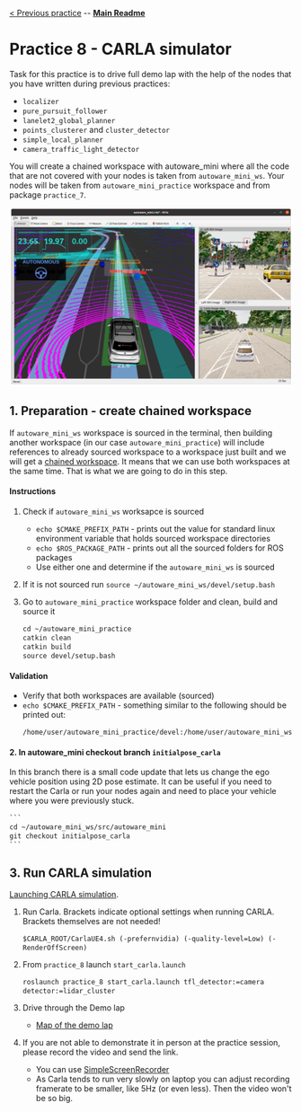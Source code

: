 [< Previous practice](../practice_7) -- [**Main Readme**](../README.md)

# Practice 8 - CARLA simulator

Task for this practice is to drive full demo lap with the help of the nodes that you have written during previous practices:
* `localizer`
* `pure_pursuit_follower`
* `lanelet2_global_planner`
* `points_clusterer` and `cluster_detector`
* `simple_local_planner`
* `camera_traffic_light_detector`

You will create a chained workspace with autoware_mini where all the code that are not covered with your nodes is taken from `autoware_mini_ws`. Your nodes will be taken from `autoware_mini_practice` workspace and from package `practice_7`.

![rviz_carla](doc/rviz_carla.png)


## 1. Preparation - create chained workspace

If `autoware_mini_ws` workspace is sourced in the terminal, then building another workspace (in our case `autoware_mini_practice`) will include references to already sourced workspace to a workspace just built and we will get a [chained workspace](https://wiki.ros.org/catkin/Tutorials/workspace_overlaying#Chaining_catkin_workspaces). It means that we can use both workspaces at the same time. That is what we are going to do in this step.

#### Instructions
1. Check if `autoware_mini_ws` worksapce is sourced
    * `echo $CMAKE_PREFIX_PATH` - prints out the value for standard linux environment variable that holds sourced workspace directories
    * `echo $ROS_PACKAGE_PATH` - prints out all the sourced folders for ROS packages
    * Use either one and determine if the `autoware_mini_ws` is sourced
2. If it is not sourced run `source ~/autoware_mini_ws/devel/setup.bash`
3. Go to `autoware_mini_practice` workspace folder and clean, build and source it

    ```
    cd ~/autoware_mini_practice
    catkin clean
    catkin build
    source devel/setup.bash 
    ```

#### Validation
* Verify that both workspaces are available (sourced)
* `echo $CMAKE_PREFIX_PATH` - something similar to the following should be printed out:
    ```
    /home/user/autoware_mini_practice/devel:/home/user/autoware_mini_ws/devel:/opt/ros/noetic
    ```

#### 2. In autoware_mini checkout branch `initialpose_carla`

In this branch there is a small code update that lets us change the ego vehicle position using 2D pose estimate. It can be useful if you need to restart the Carla or run your nodes again and need to place your vehicle where you were previously stuck.

    ```
    cd ~/autoware_mini_ws/src/autoware_mini
    git checkout initialpose_carla
    ```


## 3. Run CARLA simulation

[Launching CARLA simulation](https://gitlab.cs.ut.ee/autonomous-driving-lab/autoware_mini#launch-instructions).

1. Run Carla. Brackets indicate optional settings when running CARLA. Brackets themselves are not needed!
    ```
    $CARLA_ROOT/CarlaUE4.sh (-prefernvidia) (-quality-level=Low) (-RenderOffScreen)
    ```
2. From `practice_8` launch `start_carla.launch`
    ```
    roslaunch practice_8 start_carla.launch tfl_detector:=camera detector:=lidar_cluster
    ```
3. Drive through the Demo lap
    - [Map of the demo lap](https://adl.cs.ut.ee/lab/demo-track)

4. If you are not able to demonstrate it in person at the practice session, please record the video and send the link.
    - You can use [SimpleScreenRecorder](https://www.geeksforgeeks.org/how-to-install-simplescreenrecorder-ubuntu/)
    - As Carla tends to run very slowly on laptop you can adjust recording framerate to be smaller, like 5Hz (or even less). Then the video won't be so big.